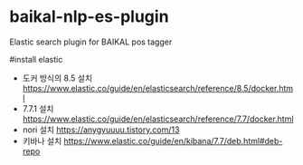 # baikal-nlp-es-plugin
Elastic search plugin for BAIKAL pos tagger


#install elastic
- 도커 방식의 8.5 설치 https://www.elastic.co/guide/en/elasticsearch/reference/8.5/docker.html
- 7.7.1 설치 https://www.elastic.co/guide/en/elasticsearch/reference/7.7/docker.html
- nori 설치 https://anygyuuuu.tistory.com/13
- 키바나 설치 https://www.elastic.co/guide/en/kibana/7.7/deb.html#deb-repo

